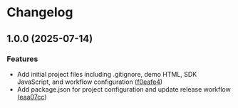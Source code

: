 # Changelog

## 1.0.0 (2025-07-14)


### Features

* Add initial project files including .gitignore, demo HTML, SDK JavaScript, and workflow configuration ([f0eafe4](https://github.com/Cubo-App/cubo-pos-sdk-web-demo/commit/f0eafe4ffaaf53bd86c699a1dd2b155e8683d2d7))
* Add package.json for project configuration and update release workflow ([eaa07cc](https://github.com/Cubo-App/cubo-pos-sdk-web-demo/commit/eaa07cc54d8d6add5779aed07f77fb5285278d06))
